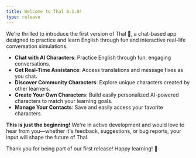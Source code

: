 ```yaml
---
title: Welcome to Thal 0.1.0!
type: release
---
```


We're thrilled to introduce the first version of Thal 🐒, a chat-based app designed to practice and learn English through fun and interactive real-life conversation simulations.

- **Chat with AI Characters**: Practice English through fun, engaging conversations.
- **Get Real-Time Assistance**: Access translations and message fixes as you chat.
- **Discover Community Characters**: Explore unique characters created by other learners.
- **Create Your Own Characters**: Build easily personalized AI-powered characters to match your learning goals.
- **Manage Your Contacts**: Save and easily access your favorite characters.

**This is just the beginning!** We're in active development and would love to hear from you—whether it's feedback, suggestions, or bug reports, your input will shape the future of Thal.

Thank you for being part of our first release! Happy learning! 🎉
